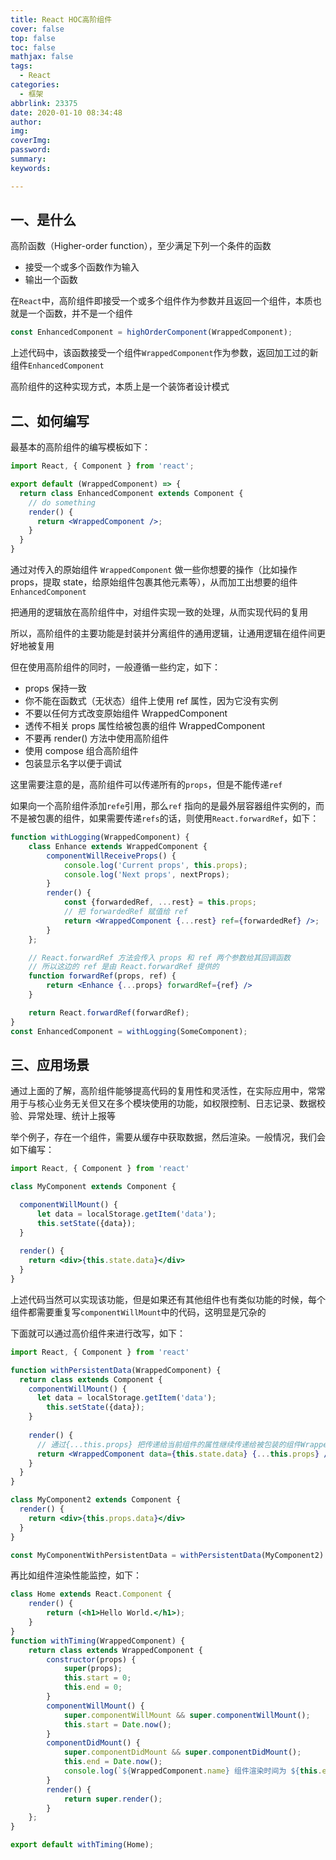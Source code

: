 ```yaml
---
title: React HOC高阶组件
cover: false
top: false
toc: false
mathjax: false
tags:
  - React
categories:
  - 框架  
abbrlink: 23375
date: 2020-01-10 08:34:48
author:
img:
coverImg:
password:
summary:
keywords:

---
```


## 一、是什么

高阶函数（Higher-order function），至少满足下列一个条件的函数

- 接受一个或多个函数作为输入
- 输出一个函数

在`React`中，高阶组件即接受一个或多个组件作为参数并且返回一个组件，本质也就是一个函数，并不是一个组件

```jsx
const EnhancedComponent = highOrderComponent(WrappedComponent);
```

上述代码中，该函数接受一个组件`WrappedComponent`作为参数，返回加工过的新组件`EnhancedComponent`

高阶组件的这种实现方式，本质上是一个装饰者设计模式

## 二、如何编写

最基本的高阶组件的编写模板如下：

```jsx
import React, { Component } from 'react';

export default (WrappedComponent) => {
  return class EnhancedComponent extends Component {
    // do something
    render() {
      return <WrappedComponent />;
    }
  }
}
```

通过对传入的原始组件 `WrappedComponent` 做一些你想要的操作（比如操作 props，提取 state，给原始组件包裹其他元素等），从而加工出想要的组件 `EnhancedComponent`

把通用的逻辑放在高阶组件中，对组件实现一致的处理，从而实现代码的复用

所以，高阶组件的主要功能是封装并分离组件的通用逻辑，让通用逻辑在组件间更好地被复用

但在使用高阶组件的同时，一般遵循一些约定，如下：

- props 保持一致
- 你不能在函数式（无状态）组件上使用 ref 属性，因为它没有实例
- 不要以任何方式改变原始组件 WrappedComponent
- 透传不相关 props 属性给被包裹的组件 WrappedComponent
- 不要再 render() 方法中使用高阶组件
- 使用 compose 组合高阶组件
- 包装显示名字以便于调试

这里需要注意的是，高阶组件可以传递所有的`props`，但是不能传递`ref`

如果向一个高阶组件添加`refe`引用，那么`ref` 指向的是最外层容器组件实例的，而不是被包裹的组件，如果需要传递`refs`的话，则使用`React.forwardRef`，如下：

```jsx
function withLogging(WrappedComponent) {
    class Enhance extends WrappedComponent {
        componentWillReceiveProps() {
            console.log('Current props', this.props);
            console.log('Next props', nextProps);
        }
        render() {
            const {forwardedRef, ...rest} = this.props;
            // 把 forwardedRef 赋值给 ref
            return <WrappedComponent {...rest} ref={forwardedRef} />;
        }
    };

    // React.forwardRef 方法会传入 props 和 ref 两个参数给其回调函数
    // 所以这边的 ref 是由 React.forwardRef 提供的
    function forwardRef(props, ref) {
        return <Enhance {...props} forwardRef={ref} />
    }

    return React.forwardRef(forwardRef);
}
const EnhancedComponent = withLogging(SomeComponent);
```

## 三、应用场景

通过上面的了解，高阶组件能够提高代码的复用性和灵活性，在实际应用中，常常用于与核心业务无关但又在多个模块使用的功能，如权限控制、日志记录、数据校验、异常处理、统计上报等

举个例子，存在一个组件，需要从缓存中获取数据，然后渲染。一般情况，我们会如下编写：

```jsx
import React, { Component } from 'react'

class MyComponent extends Component {

  componentWillMount() {
      let data = localStorage.getItem('data');
      this.setState({data});
  }
  
  render() {
    return <div>{this.state.data}</div>
  }
}
```

上述代码当然可以实现该功能，但是如果还有其他组件也有类似功能的时候，每个组件都需要重复写`componentWillMount`中的代码，这明显是冗杂的

下面就可以通过高价组件来进行改写，如下：

```jsx
import React, { Component } from 'react'

function withPersistentData(WrappedComponent) {
  return class extends Component {
    componentWillMount() {
      let data = localStorage.getItem('data');
        this.setState({data});
    }
    
    render() {
      // 通过{...this.props} 把传递给当前组件的属性继续传递给被包装的组件WrappedComponent
      return <WrappedComponent data={this.state.data} {...this.props} />
    }
  }
}

class MyComponent2 extends Component {  
  render() {
    return <div>{this.props.data}</div>
  }
}

const MyComponentWithPersistentData = withPersistentData(MyComponent2)
```

再比如组件渲染性能监控，如下：

```jsx
class Home extends React.Component {
    render() {
        return (<h1>Hello World.</h1>);
    }
}
function withTiming(WrappedComponent) {
    return class extends WrappedComponent {
        constructor(props) {
            super(props);
            this.start = 0;
            this.end = 0;
        }
        componentWillMount() {
            super.componentWillMount && super.componentWillMount();
            this.start = Date.now();
        }
        componentDidMount() {
            super.componentDidMount && super.componentDidMount();
            this.end = Date.now();
            console.log(`${WrappedComponent.name} 组件渲染时间为 ${this.end - this.start} ms`);
        }
        render() {
            return super.render();
        }
    };
}

export default withTiming(Home);
```